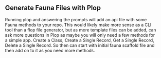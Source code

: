 ## Generate Fauna Files with Plop

Running plop and answering the prompts will add an api file with some Fauna methods to your repo. This would likely make more sense as a CLI tool than a flop file generator, but as more template files can be added, can ask more questions in Plop as maybe you will only need a few methods for a simple app. Create a Class, Create a Single Record, Get a Single Record, Delete a Single Record. So then can start with initial fauna scaffold file and then add on to it as you need more methods. 
